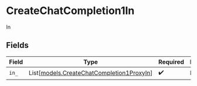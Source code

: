 # CreateChatCompletion1In

In


## Fields

| Field                                                                                  | Type                                                                                   | Required                                                                               | Description                                                                            |
| -------------------------------------------------------------------------------------- | -------------------------------------------------------------------------------------- | -------------------------------------------------------------------------------------- | -------------------------------------------------------------------------------------- |
| `in_`                                                                                  | List[[models.CreateChatCompletion1ProxyIn](../models/createchatcompletion1proxyin.md)] | :heavy_check_mark:                                                                     | N/A                                                                                    |